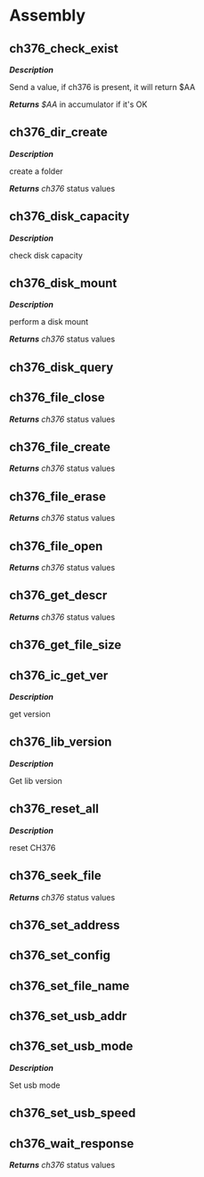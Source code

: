 # Assembly

## ch376_check_exist

***Description***

Send a value, if ch376 is present, it will return $AA

***Returns***
*$AA* in accumulator if it's OK
## ch376_dir_create

***Description***

create a folder

***Returns***
*ch376* status values
## ch376_disk_capacity

***Description***

check disk capacity

## ch376_disk_mount

***Description***

perform a disk mount

***Returns***
*ch376* status values
## ch376_disk_query

## ch376_file_close

***Returns***
*ch376* status values
## ch376_file_create

***Returns***
*ch376* status values
## ch376_file_erase

***Returns***
*ch376* status values
## ch376_file_open

***Returns***
*ch376* status values
## ch376_get_descr

***Returns***
*ch376* status values
## ch376_get_file_size

## ch376_ic_get_ver

***Description***

get version

## ch376_lib_version

***Description***

Get lib version

## ch376_reset_all

***Description***

reset CH376

## ch376_seek_file

***Returns***
*ch376* status values
## ch376_set_address

## ch376_set_config

## ch376_set_file_name

## ch376_set_usb_addr

## ch376_set_usb_mode

***Description***

Set usb mode

## ch376_set_usb_speed

## ch376_wait_response

***Returns***
*ch376* status values
